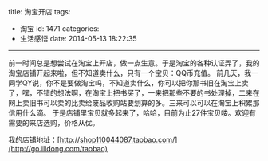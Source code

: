 title: 淘宝开店
tags:
  - 淘宝
id: 1471
categories:
  - 生活感悟
date: 2014-05-13 18:22:35
---

前一时间总是想尝试在淘宝上开店，做一点生意。于是淘宝的各种认证弄了，我的淘宝店铺开起来啦，但不知道卖什么，只有一个宝贝：QQ币充值。
前几天，我一同学QY说，你不是要做淘宝吗，不知道卖什么，你可以把你那书旧在淘宝上卖了，嘿，不错的想法啊，在淘宝上把书买了，一来把那些不要的书处理掉，二来在网上卖旧书可以卖的比卖给废品收购站要划算的多。三来可以可以在淘宝上积累那信用什么滴。
于是店铺里宝贝就多起来了，哈哈，目前为止27件宝贝喽。欢迎有需要的来店选购，价格从优。

我的店铺地址：[http://shop110044087.taobao.com/](http://go.ilidong.com/taobao)